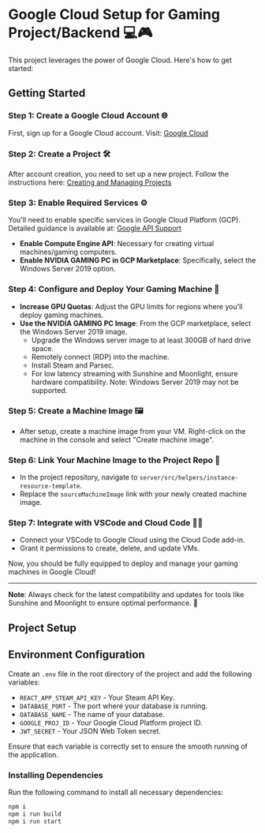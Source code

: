 # Google Cloud Setup for Gaming Project/Backend 💻🎮

This project leverages the power of Google Cloud. Here's how to get started:

## Getting Started

### Step 1: Create a Google Cloud Account 🌐
First, sign up for a Google Cloud account. Visit:
[Google Cloud](https://cloud.google.com/)

### Step 2: Create a Project 🛠️
After account creation, you need to set up a new project. Follow the instructions here:
[Creating and Managing Projects](https://cloud.google.com/resource-manager/docs/creating-managing-projects)

### Step 3: Enable Required Services ⚙️
You'll need to enable specific services in Google Cloud Platform (GCP). Detailed guidance is available at:
[Google API Support](https://support.google.com/googleapi/answer/6158841?hl=en)

- **Enable Compute Engine API**: Necessary for creating virtual machines/gaming computers.
- **Enable NVIDIA GAMING PC in GCP Marketplace**: Specifically, select the Windows Server 2019 option.

### Step 4: Configure and Deploy Your Gaming Machine 🎲
- **Increase GPU Quotas**: Adjust the GPU limits for regions where you'll deploy gaming machines.
- **Use the NVIDIA GAMING PC Image**: From the GCP marketplace, select the Windows Server 2019 image.
  - Upgrade the Windows server image to at least 300GB of hard drive space.
  - Remotely connect (RDP) into the machine.
  - Install Steam and Parsec.
  - For low latency streaming with Sunshine and Moonlight, ensure hardware compatibility. Note: Windows Server 2019 may not be supported.

### Step 5: Create a Machine Image 🖼️
- After setup, create a machine image from your VM. Right-click on the machine in the console and select "Create machine image".

### Step 6: Link Your Machine Image to the Project Repo 🔗
- In the project repository, navigate to `server/src/helpers/instance-resource-template`.
- Replace the `sourceMachineImage` link with your newly created machine image.

### Step 7: Integrate with VSCode and Cloud Code 🧑‍💻
- Connect your VSCode to Google Cloud using the Cloud Code add-in.
- Grant it permissions to create, delete, and update VMs.

Now, you should be fully equipped to deploy and manage your gaming machines in Google Cloud!

---

**Note**: Always check for the latest compatibility and updates for tools like Sunshine and Moonlight to ensure optimal performance. 🚀

## Project Setup

## Environment Configuration

Create an `.env` file in the root directory of the project and add the following variables:

- `REACT_APP_STEAM_API_KEY` - Your Steam API Key.
- `DATABASE_PORT` - The port where your database is running.
- `DATABASE_NAME` - The name of your database.
- `GOOGLE_PROJ_ID` - Your Google Cloud Platform project ID.
- `JWT_SECRET` - Your JSON Web Token secret.

Ensure that each variable is correctly set to ensure the smooth running of the application.

### Installing Dependencies

Run the following command to install all necessary dependencies:

```bash
npm i
npm i run build
npm i run start
